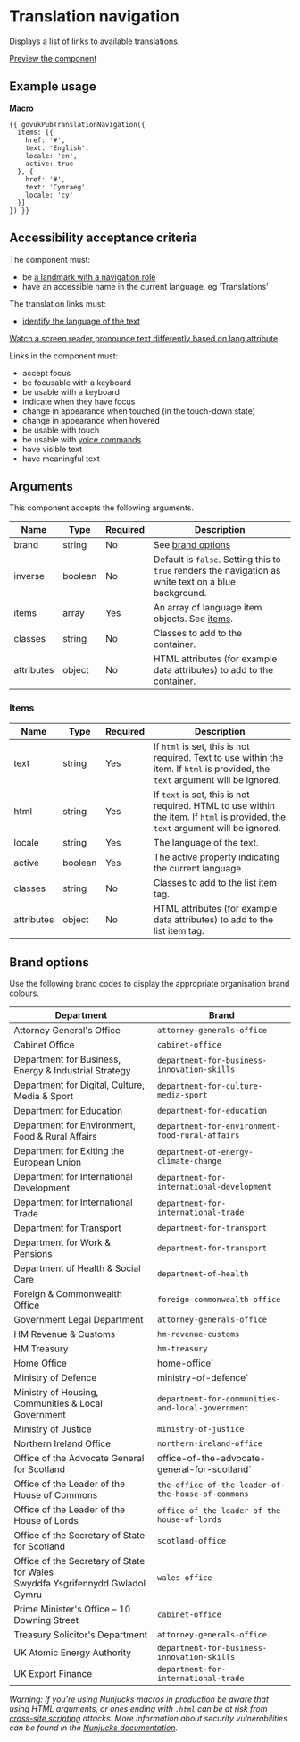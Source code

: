 # Translation navigation

Displays a list of links to available translations.

[Preview the component](https://govuk-publishing-frontend.herokuapp.com/components/translation-navigation/)

## Example usage

**Macro**
```
{{ govukPubTranslationNavigation({
  items: [{
    href: '#',
    text: 'English',
    locale: 'en',
    active: true
  }, {
    href: '#',
    text: 'Cymraeg',
    locale: 'cy'
  }]
}) }}
```

## Accessibility acceptance criteria

The component must:

- be [a landmark with a navigation role](https://accessibility.blog.gov.uk/2016/05/27/using-navigation-landmarks/)
- have an accessible name in the current language, eg ‘Translations’

The translation links must:

- [identify the language of the text](https://www.w3.org/TR/UNDERSTANDING-WCAG20/meaning-other-lang-id.html#meaning-other-lang-id-examples-head)

[Watch a screen reader pronounce text differently based on lang attribute](https://bit.ly/screenreaderpronunciation)

Links in the component must:

- accept focus
- be focusable with a keyboard
- be usable with a keyboard
- indicate when they have focus
- change in appearance when touched (in the touch-down state)
- change in appearance when hovered
- be usable with touch
- be usable with [voice commands](https://www.w3.org/WAI/perspectives/voice.html)
- have visible text
- have meaningful text

## Arguments

This component accepts the following arguments.

|Name|Type|Required|Description|
|---|---|---|---|
|brand|string|No|See [brand options](#brand-options)|
|inverse|boolean|No|Default is `false`. Setting this to `true` renders the navigation as white text on a blue background.|
|items|array|Yes|An array of language item objects. See [items](#items).|
|classes|string|No|Classes to add to the container.|
|attributes|object|No|HTML attributes (for example data attributes) to add to the container.|

### Items

|Name|Type|Required|Description|
|---|---|---|---|
|text|string|Yes|If `html` is set, this is not required. Text to use within the item. If `html` is provided, the `text` argument will be ignored.|
|html|string|Yes|If `text` is set, this is not required. HTML to use within the item. If `html` is provided, the `text` argument will be ignored.|
|locale|string|Yes|The language of the text.|
|active|boolean|Yes|The active property indicating the current language.|
|classes|string|No|Classes to add to the list item tag.|
|attributes|object|No|HTML attributes (for example data attributes) to add to the list item tag.|

## Brand options

Use the following brand codes to display the appropriate organisation brand colours.

|Department|Brand|
|---|---|
|Attorney General's Office|`attorney-generals-office`|
|Cabinet Office|`cabinet-office`|
|Department for Business, Energy & Industrial Strategy|`department-for-business-innovation-skills`|
|Department for Digital, Culture, Media & Sport|`department-for-culture-media-sport`|
|Department for Education|`department-for-education`|
|Department for Environment, Food & Rural Affairs|`department-for-environment-food-rural-affairs`|
|Department for Exiting the European Union|`department-of-energy-climate-change`|
|Department for International Development|`department-for-international-development`|
|Department for International Trade|`department-for-international-trade`|
|Department for Transport|`department-for-transport`|
|Department for Work & Pensions|`department-for-transport`|
|Department of Health & Social Care|`department-of-health`|
|Foreign & Commonwealth Office|`foreign-commonwealth-office`|
|Government Legal Department|`attorney-generals-office`|
|HM Revenue & Customs|`hm-revenue-customs`|
|HM Treasury|`hm-treasury`|
|Home Office|home-office`|
|Ministry of Defence|ministry-of-defence`|
|Ministry of Housing, Communities & Local Government|`department-for-communities-and-local-government`|
|Ministry of Justice|`ministry-of-justice`|
|Northern Ireland Office|`northern-ireland-office`|
|Office of the Advocate General for Scotland|office-of-the-advocate-general-for-scotland`|
|Office of the Leader of the House of Commons|`the-office-of-the-leader-of-the-house-of-commons`|
|Office of the Leader of the House of Lords|`office-of-the-leader-of-the-house-of-lords`|
|Office of the Secretary of State for Scotland|`scotland-office`|
|Office of the Secretary of State for Wales<br>Swyddfa Ysgrifennydd Gwladol Cymru|`wales-office`|
|Prime Minister's Office – 10 Downing Street|`cabinet-office`|
|Treasury Solicitor's Department|`attorney-generals-office`|
|UK Atomic Energy Authority|`department-for-business-innovation-skills`|
|UK Export Finance|`department-for-international-trade`|

*Warning: If you’re using Nunjucks macros in production be aware that using HTML arguments, or ones ending with `.html` can be at risk from [cross-site scripting](https://en.wikipedia.org/wiki/Cross-site_scripting) attacks. More information about security vulnerabilities can be found in the [Nunjucks documentation](https://mozilla.github.io/nunjucks/api.html#user-defined-templates-warning).*
